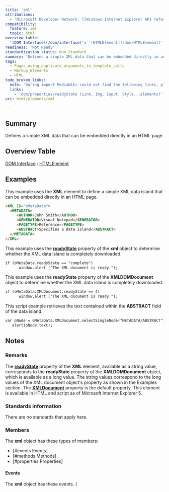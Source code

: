 ```yaml
---
title: 'xml'
attributions:
  - 'Microsoft Developer Network: [[Windows Internet Explorer API reference](http://msdn.microsoft.com/en-us/library/ie/hh828809%28v=vs.85%29.aspx) Article]'
compatibility:
  feature: xml
  topic: html
overview_table:
  '[DOM Interface](/dom/interface)': '[HTMLElement](/dom/HTMLElement)'
readiness: 'Not Ready'
standardization_status: Non-Standard
summary: 'Defines a simple XML data that can be embedded directly in an HTML page.'
tags:
  - Pages_using_duplicate_arguments_in_template_calls
  - Markup_Elements
  - HTML
todo_broken_links:
  note: 'During import MediaWiki could not find the following links, please fix and adjust this list.'
  links:
    - 'dom/properties/readyState (Link, Img, Input, Style...elements)'
uri: html/elements/xml

---
```

## Summary

Defines a simple XML data that can be embedded directly in an HTML page.

## Overview Table

[DOM Interface](/dom/interface)
:   [HTMLElement](/dom/HTMLElement)

## Examples

This example uses the **XML** element to define a simple XML data island that can be embedded directly in an HTML page.

``` html
<XML ID="oMetaData">
  <METADATA>
     <AUTHOR>John Smith</AUTHOR>
     <GENERATOR>Visual Notepad</GENERATOR>
     <PAGETYPE>Reference</PAGETYPE>
     <ABSTRACT>Specifies a data island</ABSTRACT>
  </METADATA>
</XML>
```

This example uses the [**readyState**](/w/index.php?title=dom/properties/readyState_(Link,_Img,_Input,_Style...elements)&action=edit&redlink=1) property of the **xml** object to determine whether the XML data island is completely downloaded.

``` html
if (oMetaData.readyState == "complete")
      window.alert ("The XML document is ready.");
```

This example uses the **readyState** property of the **XMLDOMDocument** object to determine whether the XML data island is completely downloaded.

``` html
if (oMetaData.XMLDocument.readyState == 4)
      window.alert ("The XML document is ready.");
```

This script example retrieves the text contained within the **ABSTRACT** field of the data island.

``` html
var oNode = oMetaData.XMLDocument.selectSingleNode("METADATA/ABSTRACT");
   alert(oNode.text);
```

## Notes

### Remarks

The [**readyState**](/w/index.php?title=dom/properties/readyState_(Link,_Img,_Input,_Style...elements)&action=edit&redlink=1) property of the **XML** element, available as a string value, corresponds to the **readyState** property of the **XMLDOMDocument** object, which is available as a long value. The string values correspond to the long values of the XML document object's property as shown in the Examples section. The [**XMLDocument**](/apis/xhr/properties/XMLDocument) property is the default property. This element is available in HTML and script as of Microsoft Internet Explorer 5.

### Standards information

There are no standards that apply here.

### Members

The **xml** object has these types of members:

-   [\#events Events]
-   [\#methods Methods]
-   [\#properties Properties]

#### Events

The **xml** object has these events. {
